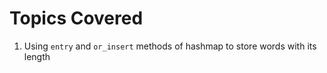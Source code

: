# Topics Covered

1. Using `entry` and `or_insert` methods of hashmap to store words with its length